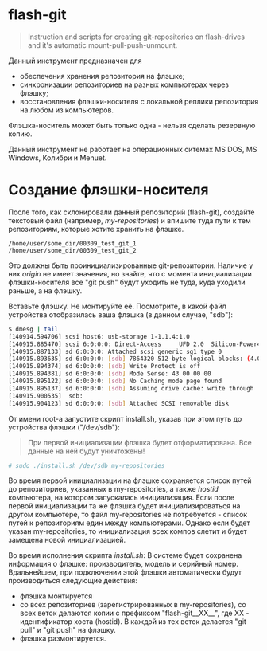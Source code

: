 # flash-git
>Instruction and scripts for creating git-repositories on flash-drives and it's automatic mount-pull-push-unmount.

Данный инструмент предназначен для
- обеспечения хранения репозитория на флэшке;
- синхронизации репозиториев на разных компьютерах через флэшку;
- восстановления флэшки-носителя с локальной реплики репозитория на любом из компьютеров.

Флэшка-носитель может быть только одна - нельзя сделать резервную копию.

Данный инструмент не работает на операционных ситемах MS DOS, MS Windows, Колибри и Menuet.

# Создание флэшки-носителя

После того, как склонировали данный репозиторий (flash-git), создайте текстовый файл (например, *my-repositories*) и впишите туда пути к тем репозиториям, которые хотите хранить на флэшке.
```
/home/user/some_dir/00309_test_git_1
/home/user/some_dir/00309_test_git_2
```
Это должны быть проинициализированные git-репозитории. Наличие у них *origin* не имеет значения, но знайте, что с момента инициализации флэшки-носителя все "git push" будут уходить не туда, куда уходили раньше, а на флэшку.

Вставьте флэшку. Не монтируйте её. Посмотрите, в какой файл устройства отобразилась ваша флэшка (в данном случае, "sdb"):
```bash
$ dmesg | tail
[140914.594706] scsi host6: usb-storage 1-1.1.4:1.0
[140915.885470] scsi 6:0:0:0: Direct-Access     UFD 2.0  Silicon-Power4G  1100 PQ: 0 ANSI: 4
[140915.887133] sd 6:0:0:0: Attached scsi generic sg1 type 0
[140915.893635] sd 6:0:0:0: [sdb] 7864320 512-byte logical blocks: (4.03 GB/3.75 GiB)
[140915.894374] sd 6:0:0:0: [sdb] Write Protect is off
[140915.894381] sd 6:0:0:0: [sdb] Mode Sense: 43 00 00 00
[140915.895122] sd 6:0:0:0: [sdb] No Caching mode page found
[140915.895137] sd 6:0:0:0: [sdb] Assuming drive cache: write through
[140915.900535]  sdb:
[140915.904123] sd 6:0:0:0: [sdb] Attached SCSI removable disk
```
От имени root-а запустите скрипт install.sh, указав при этом путь до устройства флэшки ("/dev/sdb"):
> При первой инициализации флэшка будет отформатирована. Все данные на ней будут уничтожены!
```bash
# sudo ./install.sh /dev/sdb my-repositories
```
Во время первой инициализации на флэшке сохраняется список путей до репозиториев, указанных в my-repositories, а также *hostid* компьютера, на котором запускалась инициализация.
Если после первой инициализации та же флэшка будет инициализироваться на другом компьютере, то файл my-repositories не потребуется - список путей к репозиториям един между компьютерами.
Однако если будет указан my-repositories, то инициализация всех компов слетит и будет замещена новой инициализацией.

Во время исполнения скрипта *install.sh*:
В системе будет сохранена информация о флэшке: производитель, модель и серийный номер. Вдальнейшем, при подключении этой флэшки автоматически будут производиться следующие действия:
* флэшка монтируется
* со всех репозиториев (зарегистрированных в my-repositories), со всех веток делаются копии с префиксом "flash-git__XX__", где XX - идентификатор хоста (hostid). В каждой из тех веток делается "git pull" и "git push" на флэшку.
* флэшка размонтируется.
